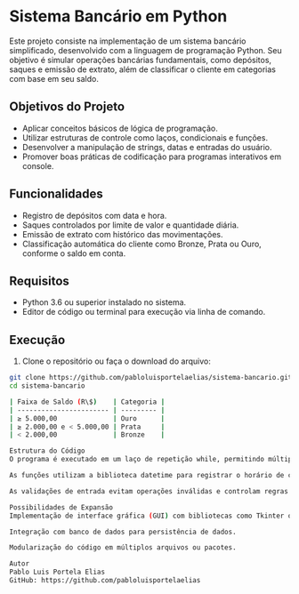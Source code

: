 # Sistema Bancário em Python

Este projeto consiste na implementação de um sistema bancário simplificado, desenvolvido com a linguagem de programação Python. Seu objetivo é simular operações bancárias fundamentais, como depósitos, saques e emissão de extrato, além de classificar o cliente em categorias com base em seu saldo.

## Objetivos do Projeto

- Aplicar conceitos básicos de lógica de programação.
- Utilizar estruturas de controle como laços, condicionais e funções.
- Desenvolver a manipulação de strings, datas e entradas do usuário.
- Promover boas práticas de codificação para programas interativos em console.

## Funcionalidades

- Registro de depósitos com data e hora.
- Saques controlados por limite de valor e quantidade diária.
- Emissão de extrato com histórico das movimentações.
- Classificação automática do cliente como Bronze, Prata ou Ouro, conforme o saldo em conta.

## Requisitos

- Python 3.6 ou superior instalado no sistema.
- Editor de código ou terminal para execução via linha de comando.

## Execução

1. Clone o repositório ou faça o download do arquivo:

```bash
git clone https://github.com/pabloluisportelaelias/sistema-bancario.git
cd sistema-bancario

| Faixa de Saldo (R\$)    | Categoria |
| ----------------------- | --------- |
| ≥ 5.000,00              | Ouro      |
| ≥ 2.000,00 e < 5.000,00 | Prata     |
| < 2.000,00              | Bronze    |

Estrutura do Código
O programa é executado em um laço de repetição while, permitindo múltiplas operações até o encerramento manual.

As funções utilizam a biblioteca datetime para registrar o horário de cada transação.

As validações de entrada evitam operações inválidas e controlam regras como o limite de saques.

Possibilidades de Expansão
Implementação de interface gráfica (GUI) com bibliotecas como Tkinter ou PyQt.

Integração com banco de dados para persistência de dados.

Modularização do código em múltiplos arquivos ou pacotes.

Autor
Pablo Luis Portela Elias
GitHub: https://github.com/pabloluisportelaelias

